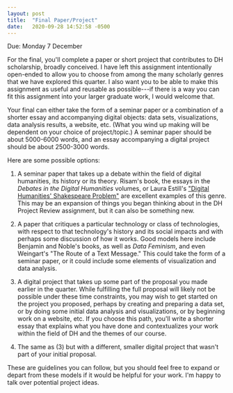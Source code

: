 ```yaml
---
layout: post
title:  "Final Paper/Project"
date:   2020-09-28 14:52:58 -0500
---
```


Due: Monday 7 December

For the final, you'll complete a paper or short project that contributes to DH scholarship, broadly conceived. I have left this assignment intentionally open-ended to allow you to choose from among the many scholarly genres that we have explored this quarter. I also want you to be able to make this assignment as useful and reusable as possible---if there is a way you can fit this assignment into your larger graduate work, I would welcome that.

Your final can either take the form of a seminar paper or a combination of a shorter essay and accompanying digital objects: data sets, visualizations, data analysis results, a website, etc. (What you wind up making will be dependent on your choice of project/topic.) A seminar paper should be about 5000-6000 words, and an essay accompanying a digital project should be about 2500-3000 words.

Here are some possible options:

1. A seminar paper that takes up a debate within the field of digital humanities, its history or its theory. Risam's book, the essays in the *Debates in the Digital Humanities* volumes, or Laura Estill's ["Digital Humanities' Shakespeare Problem"](https://doi.org/10.3390/h8010045) are excellent examples of this genre. This may be an expansion of things you began thinking about in the DH Project Review assignment, but it can also be something new.

2. A paper that critiques a particular technology or class of technologies, with respect to that technology's history and its social impacts and with perhaps some discussion of how it works. Good models here include Benjamin and Noble's books, as well as *Data Feminism*, and even Weingart's "The Route of a Text Message." This could take the form of a seminar paper, or it could include some elements of visualization and data analysis.

3. A digital project that takes up some part of the proposal you made earlier in the quarter. While fulfilling the full proposal will likely not be possible under these time constraints, you may wish to get started on the project you proposed, perhaps by creating and preparing a data set, or by doing some initial data analysis and visualizations, or by beginning work on a website, etc. If you choose this path, you'll write a shorter essay that explains what you have done and contextualizes your work within the field of DH and the themes of our course.

4. The same as (3) but with a different, smaller digital project that wasn't part of your initial proposal.

These are guidelines you can follow, but you should feel free to expand or depart from these models if it would be helpful for your work. I'm happy to talk over potential project ideas.
